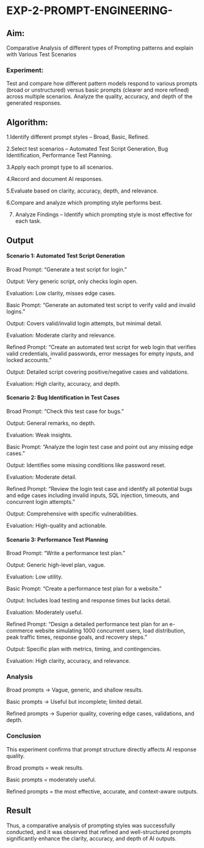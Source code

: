# EXP-2-PROMPT-ENGINEERING-

## Aim: 
Comparative Analysis of different types of Prompting patterns and explain with Various Test Scenarios

### Experiment:
Test and compare how different pattern models respond to various prompts (broad or unstructured) versus basic prompts (clearer and more refined) across multiple scenarios. 
Analyze the quality, accuracy, and depth of the generated responses.


## Algorithm:
1.Identify different prompt styles – Broad, Basic, Refined.

2.Select test scenarios – Automated Test Script Generation, Bug Identification, Performance Test Planning.

3.Apply each prompt type to all scenarios.

4.Record and document AI responses.

5.Evaluate based on clarity, accuracy, depth, and relevance.

6.Compare and analyze which prompting style performs best.

7. Analyze Findings – Identify which prompting style is most effective for each task.
## Output
#### Scenario 1: Automated Test Script Generation

Broad Prompt: “Generate a test script for login.”

Output: Very generic script, only checks login open.

Evaluation: Low clarity, misses edge cases.

Basic Prompt: “Generate an automated test script to verify valid and invalid logins.”

Output: Covers valid/invalid login attempts, but minimal detail.

Evaluation: Moderate clarity and relevance.

Refined Prompt: “Create an automated test script for web login that verifies valid credentials, invalid passwords, error messages for empty inputs, and locked accounts.”

Output: Detailed script covering positive/negative cases and validations.

Evaluation: High clarity, accuracy, and depth.

#### Scenario 2: Bug Identification in Test Cases

Broad Prompt: “Check this test case for bugs.”

Output: General remarks, no depth.

Evaluation: Weak insights.

Basic Prompt: “Analyze the login test case and point out any missing edge cases.”

Output: Identifies some missing conditions like password reset.

Evaluation: Moderate detail.

Refined Prompt: “Review the login test case and identify all potential bugs and edge cases including invalid inputs, SQL injection, timeouts, and concurrent login attempts.”

Output: Comprehensive with specific vulnerabilities.

Evaluation: High-quality and actionable.

#### Scenario 3: Performance Test Planning

Broad Prompt: “Write a performance test plan.”

Output: Generic high-level plan, vague.

Evaluation: Low utility.

Basic Prompt: “Create a performance test plan for a website.”

Output: Includes load testing and response times but lacks detail.

Evaluation: Moderately useful.

Refined Prompt: “Design a detailed performance test plan for an e-commerce website simulating 1000 concurrent users, load distribution, peak traffic times, response goals, and recovery steps.”

Output: Specific plan with metrics, timing, and contingencies.

Evaluation: High clarity, accuracy, and relevance.

### Analysis

Broad prompts → Vague, generic, and shallow results.

Basic prompts → Useful but incomplete; limited detail.

Refined prompts → Superior quality, covering edge cases, validations, and depth.

### Conclusion

This experiment confirms that prompt structure directly affects AI response quality.

Broad prompts = weak results.

Basic prompts = moderately useful.

Refined prompts = the most effective, accurate, and context-aware outputs.
## Result
Thus, a comparative analysis of prompting styles was successfully conducted, and it was observed that refined and well-structured prompts significantly enhance the clarity, accuracy, and depth of AI outputs.
